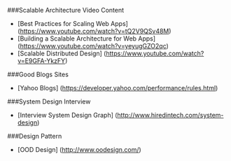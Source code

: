 
###Scalable Architecture Video Content
- [Best Practices for Scaling Web Apps] (https://www.youtube.com/watch?v=tQ2V9QSv48M)
- [Building a Scalable Architecture for Web Apps] (https://www.youtube.com/watch?v=yeyugGZO2qc)
- [Scalable Distributed Design] (https://www.youtube.com/watch?v=E9GFA-YkzFY)

###Good Blogs Sites
- [Yahoo Blogs] (https://developer.yahoo.com/performance/rules.html)

###System Design Interview
- [Interview System Design Graph] (http://www.hiredintech.com/system-design)

###Design Pattern
- [OOD Design] (http://www.oodesign.com/)
